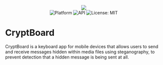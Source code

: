 <div align="center"><img src="https://github.com/rhayes2/CryptBoard/blob/master/app/src/main/res/mipmap-xxxhdpi/ic_launcher_foreground.png?raw=true"/></div>  
<div align= "center"><img src="https://img.shields.io/badge/platform-Android-brightgreen.svg" alt="Platform" /> <img src="https://img.shields.io/badge/API-23%2B-blue.svg" alt="API" /> <img src="https://img.shields.io/badge/License-MIT-red.svg" alt="License: MIT" />
</div>

# CryptBoard
CryptBoard is a keyboard app for mobile devices that allows users to send and receive messages hidden within media files using steganography, to prevent detection that a hidden message is being sent at all. 

